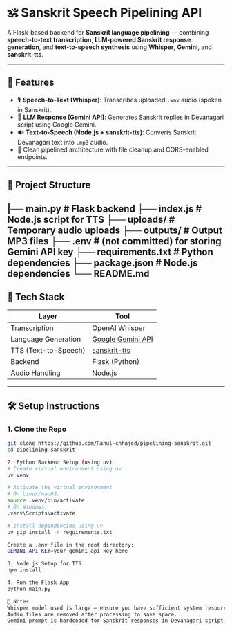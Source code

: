 # 🕉️ Sanskrit Speech Pipelining API

A Flask-based backend for **Sanskrit language pipelining** — combining **speech-to-text transcription**, **LLM-powered Sanskrit response generation**, and **text-to-speech synthesis** using **Whisper**, **Gemini**, and **sanskrit-tts**.

---

## 🚀 Features

- 🎙️ **Speech-to-Text (Whisper)**: Transcribes uploaded `.wav` audio (spoken in Sanskrit).
- 🤖 **LLM Response (Gemini API)**: Generates Sanskrit replies in Devanagari script using Google Gemini.
- 🔊 **Text-to-Speech (Node.js + sanskrit-tts)**: Converts Sanskrit Devanagari text into `.mp3` audio.
- 🔄 Clean pipelined architecture with file cleanup and CORS-enabled endpoints.

---

## 📁 Project Structure

|── main.py # Flask backend
├── index.js # Node.js script for TTS
├── uploads/ # Temporary audio uploads
├── outputs/ # Output MP3 files
├── .env # (not committed) for storing Gemini API key
├── requirements.txt # Python dependencies
├── package.json # Node.js dependencies
└── README.md
---

## 🧪 Tech Stack

| Layer               | Tool                                                  |
|---------------------|-------------------------------------------------------|
| Transcription       | [OpenAI Whisper](https://github.com/openai/whisper)   |
| Language Generation | [Google Gemini API](https://ai.google.dev/)           |
| TTS (Text-to-Speech)| [sanskrit-tts](https://www.npmjs.com/package/sanskrit-tts) |
| Backend             | Flask (Python)                                        |
| Audio Handling      | Node.js                                               |

---

## 🛠️ Setup Instructions

### 1. Clone the Repo

```bash
git clone https://github.com/Rahul-chhajed/pipelining-sanskrit.git
cd pipelining-sanskrit

2. Python Backend Setup (using uv)
# Create virtual environment using uv
uv venv

# Activate the virtual environment
# On Linux/macOS:
source .venv/bin/activate
# On Windows:
.venv\Scripts\activate

# Install dependencies using uv
uv pip install -r requirements.txt

Create a .env file in the root directory:
GEMINI_API_KEY=your_gemini_api_key_here

3. Node.js Setup for TTS
npm install

4. Run the Flask App
python main.py

📌 Notes
Whisper model used is large — ensure you have sufficient system resources.
Audio files are removed after processing to save space.
Gemini prompt is hardcoded for Sanskrit responses in Devanagari script.

